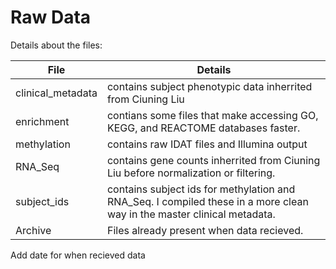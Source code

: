 # Raw Data
  
Details about the files:  
  
File | Details
-----|---------------------------------------------------------------------
clinical_metadata | contains subject phenotypic data inherrited from Ciuning Liu
enrichment | contians some files that make accessing GO, KEGG, and REACTOME databases faster. 
methylation | contains raw IDAT files and Illumina output
RNA_Seq | contains gene counts inherrited from Ciuning Liu before normalization or filtering. 
subject_ids | contains subject ids for methylation and RNA_Seq. I compiled these in a more clean way in the master clinical metadata. 
Archive | Files already present when data recieved.

Add date for when recieved data

